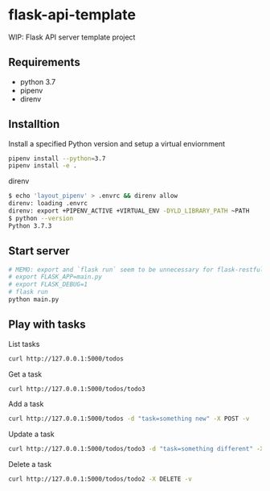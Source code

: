 # flask-api-template

WIP: Flask API server template project

## Requirements

- python 3.7
- pipenv
- direnv

## Installtion

Install a specified Python version and setup a virtual enviornment

```bash
pipenv install --python=3.7
pipenv install -e .
```

direnv

```bash
$ echo 'layout_pipenv' > .envrc && direnv allow
direnv: loading .envrc
direnv: export +PIPENV_ACTIVE +VIRTUAL_ENV -DYLD_LIBRARY_PATH ~PATH
$ python --version
Python 3.7.3
```

## Start server

```bash
# MEMO: export and `flask run` seem to be unnecessary for flask-restful api
# export FLASK_APP=main.py
# export FLASK_DEBUG=1
# flask run
python main.py
```

## Play with tasks

List tasks

```bash
curl http://127.0.0.1:5000/todos
```

Get a task

```bash
curl http://127.0.0.1:5000/todos/todo3
```

Add a task

```bash
curl http://127.0.0.1:5000/todos -d "task=something new" -X POST -v
```

Update a task

```bash
curl http://127.0.0.1:5000/todos/todo3 -d "task=something different" -X PUT -v
```

Delete a task

```bash
curl http://127.0.0.1:5000/todos/todo2 -X DELETE -v
```
